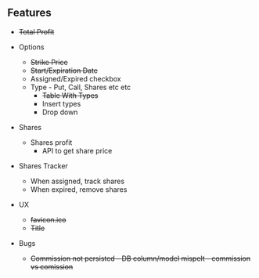 ## Features

- ~~Total Profit~~
- Options
    - ~~Strike Price~~
    - ~~Start/Expiration Date~~
    - Assigned/Expired checkbox
    - Type - Put, Call, Shares etc etc
        - ~~Table With Types~~
        - Insert types
        - Drop down 

- Shares
    - Shares profit
        - API to get share price

 - Shares Tracker
    - When assigned, track shares
    - When expired, remove shares

 - UX
    - ~~favicon.ico~~
    - ~~Title~~


- Bugs
    - ~~Commission not persisted - DB column/model mispelt - commission vs comission~~
